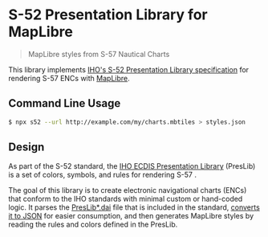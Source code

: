 # S-52 Presentation Library for MapLibre

> MapLibre styles from S-57 Nautical Charts

This library implements [IHO's S-52 Presentation Library specification](./docs/S-52_PresLib_e4.0.0_Part%20I_Clean_Draft.pdf) for rendering S-57 ENCs with [MapLibre](https://maplibre.org/).

## Command Line Usage

```sh
$ npx s52 --url http://example.com/my/charts.mbtiles > styles.json
```

## Design

As part of the S-52 standard, the [IHO ECDIS Presentation Library](./docs/S-52_PresLib_e4.0.0_Part%20I_Clean_Draft.pdf) (PresLib) is a set of colors, symbols, and rules for rendering S-57 .

The goal of this library is to create electronic navigational charts (ENCs) that conform to the IHO standards with minimal custom or hand-coded logic. It parses the [PresLib*.dai](docs/Draft_S-52_PresLib_e4.0.0_Digital_Files/Digital_PresLib_dai/PresLib_e4.0.0.dai) file that is included in the standard, [converts it to JSON](./data/PresLib_e4.0.0.json) for easier consumption, and then generates MapLibre styles by reading the rules and colors defined in the PresLib.
